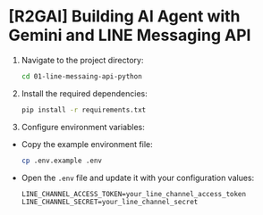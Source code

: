 # [R2GAI] Building AI Agent with Gemini and LINE Messaging API

1. Navigate to the project directory:
   ```bash
   cd 01-line-messaing-api-python
   ```

2. Install the required dependencies:
   ```bash
   pip install -r requirements.txt
   ```

3. Configure environment variables:
- Copy the example environment file:
    ```bash
    cp .env.example .env
    ```
- Open the `.env` file and update it with your configuration values:
    ```
    LINE_CHANNEL_ACCESS_TOKEN=your_line_channel_access_token
    LINE_CHANNEL_SECRET=your_line_channel_secret
    ```




